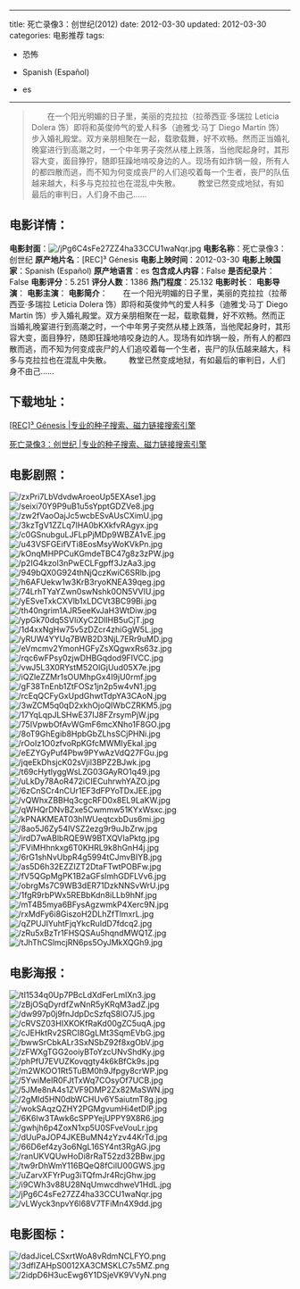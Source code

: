 
---
title: 死亡录像3：创世纪(2012)
date: 2012-03-30
updated: 2012-03-30
categories: 电影推荐
tags:
- 恐怖

- Spanish (Español)
- es
---


> 　　在一个阳光明媚的日子里，美丽的克拉拉（拉蒂西亚·多瑞拉 Leticia Dolera 饰）即将和英俊帅气的爱人科多（迪雅戈·马丁 Diego Martín 饰）步入婚礼殿堂。双方亲朋相聚在一起，载歌载舞，好不欢畅。然而正当婚礼晚宴进行到高潮之时，一个中年男子突然从楼上跌落，当他爬起身时，其形容大变，面目狰狞，随即狂躁地啃咬身边的人。现场有如炸锅一般，所有人的都四散而逃，而不知为何变成丧尸的人们追咬着每一个生者，丧尸的队伍越来越大，科多与克拉拉也在混乱中失散。  　　教堂已然变成地狱，有如最后的审判日，人们身不由己……

## **电影详情**：

**电影封面**：<img src="https://image.tmdb.org/t/p/w200/jPg6C4sFe27ZZ4ha33CCU1waNqr.jpg" alt="/jPg6C4sFe27ZZ4ha33CCU1waNqr.jpg" title="/jPg6C4sFe27ZZ4ha33CCU1waNqr.jpg">
**电影名称**：死亡录像3：创世纪
**原产地片名**：[REC]³ Génesis
**电影上映时间**：2012-03-30
**电影上映国家**：Spanish (Español)
**原产地语言**：es
**包含成人内容**：False
**是否纪录片**：False
**电影评分**：5.251
**评分人数**：1386
**热门程度**：25.132
**电影时长**：
**电影导演**：
**电影主演**：
**电影简介**：　　在一个阳光明媚的日子里，美丽的克拉拉（拉蒂西亚·多瑞拉 Leticia Dolera 饰）即将和英俊帅气的爱人科多（迪雅戈·马丁 Diego Martín 饰）步入婚礼殿堂。双方亲朋相聚在一起，载歌载舞，好不欢畅。然而正当婚礼晚宴进行到高潮之时，一个中年男子突然从楼上跌落，当他爬起身时，其形容大变，面目狰狞，随即狂躁地啃咬身边的人。现场有如炸锅一般，所有人的都四散而逃，而不知为何变成丧尸的人们追咬着每一个生者，丧尸的队伍越来越大，科多与克拉拉也在混乱中失散。  　　教堂已然变成地狱，有如最后的审判日，人们身不由己……

## **下载地址**：
[[REC]³ Génesis |专业的种子搜索、磁力链接搜索引擎](https://movie.amd794.com:2083/?search=%5BREC%5D%C2%B3%20G%C3%A9nesis&ordering=&mode=match_phrase&page_size=10&page=1)

[死亡录像3：创世纪 |专业的种子搜索、磁力链接搜索引擎](https://movie.amd794.com:2083/?search=%E6%AD%BB%E4%BA%A1%E5%BD%95%E5%83%8F3%EF%BC%9A%E5%88%9B%E4%B8%96%E7%BA%AA&ordering=&mode=match_phrase&page_size=10&page=1)
 

## **电影剧照**：
<img src="https://image.tmdb.org/t/p/original/zxPri7LbVdvdwAroeoUp5EXAse1.jpg" alt="/zxPri7LbVdvdwAroeoUp5EXAse1.jpg" title="/zxPri7LbVdvdwAroeoUp5EXAse1.jpg"><img src="https://image.tmdb.org/t/p/original/seixi70Y9P9uB1u5sYpptGDZVe8.jpg" alt="/seixi70Y9P9uB1u5sYpptGDZVe8.jpg" title="/seixi70Y9P9uB1u5sYpptGDZVe8.jpg"><img src="https://image.tmdb.org/t/p/original/zw2fVaoOajJc5wcbESvAUsCXimU.jpg" alt="/zw2fVaoOajJc5wcbESvAUsCXimU.jpg" title="/zw2fVaoOajJc5wcbESvAUsCXimU.jpg"><img src="https://image.tmdb.org/t/p/original/3kzTgV1ZZLq7lHA0bKXkfvRAgyx.jpg" alt="/3kzTgV1ZZLq7lHA0bKXkfvRAgyx.jpg" title="/3kzTgV1ZZLq7lHA0bKXkfvRAgyx.jpg"><img src="https://image.tmdb.org/t/p/original/c0GSnubguLJFLpPjMDp9WBZA1vE.jpg" alt="/c0GSnubguLJFLpPjMDp9WBZA1vE.jpg" title="/c0GSnubguLJFLpPjMDp9WBZA1vE.jpg"><img src="https://image.tmdb.org/t/p/original/u43VSFGEifVTi8EosMsyWoKVkPn.jpg" alt="/u43VSFGEifVTi8EosMsyWoKVkPn.jpg" title="/u43VSFGEifVTi8EosMsyWoKVkPn.jpg"><img src="https://image.tmdb.org/t/p/original/kOnqMHPPCuKGmdeTBC47g8z3zPW.jpg" alt="/kOnqMHPPCuKGmdeTBC47g8z3zPW.jpg" title="/kOnqMHPPCuKGmdeTBC47g8z3zPW.jpg"><img src="https://image.tmdb.org/t/p/original/p2IG4kzol3nPwECLFgpff3JzAa3.jpg" alt="/p2IG4kzol3nPwECLFgpff3JzAa3.jpg" title="/p2IG4kzol3nPwECLFgpff3JzAa3.jpg"><img src="https://image.tmdb.org/t/p/original/949bQX0G924thNjQczKwiC6SRlb.jpg" alt="/949bQX0G924thNjQczKwiC6SRlb.jpg" title="/949bQX0G924thNjQczKwiC6SRlb.jpg"><img src="https://image.tmdb.org/t/p/original/h6AFUekw1w3KrB3ryoKNEA39qeg.jpg" alt="/h6AFUekw1w3KrB3ryoKNEA39qeg.jpg" title="/h6AFUekw1w3KrB3ryoKNEA39qeg.jpg"><img src="https://image.tmdb.org/t/p/original/74LrhTYaYZwn0swNshk0ON5VVIU.jpg" alt="/74LrhTYaYZwn0swNshk0ON5VVIU.jpg" title="/74LrhTYaYZwn0swNshk0ON5VVIU.jpg"><img src="https://image.tmdb.org/t/p/original/yESveTxkCXVlb1xLDCVt3BC99Bi.jpg" alt="/yESveTxkCXVlb1xLDCVt3BC99Bi.jpg" title="/yESveTxkCXVlb1xLDCVt3BC99Bi.jpg"><img src="https://image.tmdb.org/t/p/original/th40ngrim1AJR5eeKvJaH3WtDiw.jpg" alt="/th40ngrim1AJR5eeKvJaH3WtDiw.jpg" title="/th40ngrim1AJR5eeKvJaH3WtDiw.jpg"><img src="https://image.tmdb.org/t/p/original/ypGk70dq5SVliXyC2DllHB5uCjT.jpg" alt="/ypGk70dq5SVliXyC2DllHB5uCjT.jpg" title="/ypGk70dq5SVliXyC2DllHB5uCjT.jpg"><img src="https://image.tmdb.org/t/p/original/1d4xxNgHw75v5zDZcr4zhiGgW5L.jpg" alt="/1d4xxNgHw75v5zDZcr4zhiGgW5L.jpg" title="/1d4xxNgHw75v5zDZcr4zhiGgW5L.jpg"><img src="https://image.tmdb.org/t/p/original/yRUW4YYUq7BWB2D3NjL7ERr9uMD.jpg" alt="/yRUW4YYUq7BWB2D3NjL7ERr9uMD.jpg" title="/yRUW4YYUq7BWB2D3NjL7ERr9uMD.jpg"><img src="https://image.tmdb.org/t/p/original/eVmcmv2YmonHGFyZsXQgwxRs63z.jpg" alt="/eVmcmv2YmonHGFyZsXQgwxRs63z.jpg" title="/eVmcmv2YmonHGFyZsXQgwxRs63z.jpg"><img src="https://image.tmdb.org/t/p/original/rqc6wFPsy0zjwDHBGqdod9FIVCC.jpg" alt="/rqc6wFPsy0zjwDHBGqdod9FIVCC.jpg" title="/rqc6wFPsy0zjwDHBGqdod9FIVCC.jpg"><img src="https://image.tmdb.org/t/p/original/vwJ5L3X0RYstM52OlGjUud05X7e.jpg" alt="/vwJ5L3X0RYstM52OlGjUud05X7e.jpg" title="/vwJ5L3X0RYstM52OlGjUud05X7e.jpg"><img src="https://image.tmdb.org/t/p/original/iQZleZZMr1sOUMhpGx4I9jU0rmf.jpg" alt="/iQZleZZMr1sOUMhpGx4I9jU0rmf.jpg" title="/iQZleZZMr1sOUMhpGx4I9jU0rmf.jpg"><img src="https://image.tmdb.org/t/p/original/gF38TnEnb1ZtFOSz1jn2p5w4vN1.jpg" alt="/gF38TnEnb1ZtFOSz1jn2p5w4vN1.jpg" title="/gF38TnEnb1ZtFOSz1jn2p5w4vN1.jpg"><img src="https://image.tmdb.org/t/p/original/rcEqQCFyGxUpdGhwtTdpYA3CAoN.jpg" alt="/rcEqQCFyGxUpdGhwtTdpYA3CAoN.jpg" title="/rcEqQCFyGxUpdGhwtTdpYA3CAoN.jpg"><img src="https://image.tmdb.org/t/p/original/3wZCM5q0qD2xkhOjoQIWbCZRKM5.jpg" alt="/3wZCM5q0qD2xkhOjoQIWbCZRKM5.jpg" title="/3wZCM5q0qD2xkhOjoQIWbCZRKM5.jpg"><img src="https://image.tmdb.org/t/p/original/17YqLqpJLSHwE37IJ8FZrsymPjW.jpg" alt="/17YqLqpJLSHwE37IJ8FZrsymPjW.jpg" title="/17YqLqpJLSHwE37IJ8FZrsymPjW.jpg"><img src="https://image.tmdb.org/t/p/original/75IVpwbOfAvWGmF6mcXNho1F8GO.jpg" alt="/75IVpwbOfAvWGmF6mcXNho1F8GO.jpg" title="/75IVpwbOfAvWGmF6mcXNho1F8GO.jpg"><img src="https://image.tmdb.org/t/p/original/8oT9GhEgib8HpbGbZLhsSCjPHNi.jpg" alt="/8oT9GhEgib8HpbGbZLhsSCjPHNi.jpg" title="/8oT9GhEgib8HpbGbZLhsSCjPHNi.jpg"><img src="https://image.tmdb.org/t/p/original/rOoIz1O0zfvoRpKGfcMWMIyEkaI.jpg" alt="/rOoIz1O0zfvoRpKGfcMWMIyEkaI.jpg" title="/rOoIz1O0zfvoRpKGfcMWMIyEkaI.jpg"><img src="https://image.tmdb.org/t/p/original/eEZYGyPuf4Pbw9PYwAzVdQ27FGu.jpg" alt="/eEZYGyPuf4Pbw9PYwAzVdQ27FGu.jpg" title="/eEZYGyPuf4Pbw9PYwAzVdQ27FGu.jpg"><img src="https://image.tmdb.org/t/p/original/jqeEkDhsjcK02sVjil3BPZ2BJwk.jpg" alt="/jqeEkDhsjcK02sVjil3BPZ2BJwk.jpg" title="/jqeEkDhsjcK02sVjil3BPZ2BJwk.jpg"><img src="https://image.tmdb.org/t/p/original/t69cHytlyggWsLZG03GAyRO1q49.jpg" alt="/t69cHytlyggWsLZG03GAyRO1q49.jpg" title="/t69cHytlyggWsLZG03GAyRO1q49.jpg"><img src="https://image.tmdb.org/t/p/original/uLkDy78AoR472iCIECuhrwhYAZO.jpg" alt="/uLkDy78AoR472iCIECuhrwhYAZO.jpg" title="/uLkDy78AoR472iCIECuhrwhYAZO.jpg"><img src="https://image.tmdb.org/t/p/original/6zCnSCr4nCUr1EF3dFPYoTDxJEE.jpg" alt="/6zCnSCr4nCUr1EF3dFPYoTDxJEE.jpg" title="/6zCnSCr4nCUr1EF3dFPYoTDxJEE.jpg"><img src="https://image.tmdb.org/t/p/original/vQWhxZBBHq3cgcRFD0x8EL9LaKW.jpg" alt="/vQWhxZBBHq3cgcRFD0x8EL9LaKW.jpg" title="/vQWhxZBBHq3cgcRFD0x8EL9LaKW.jpg"><img src="https://image.tmdb.org/t/p/original/qWHQrDNvBZxe5Cwmmw51KYxWsxc.jpg" alt="/qWHQrDNvBZxe5Cwmmw51KYxWsxc.jpg" title="/qWHQrDNvBZxe5Cwmmw51KYxWsxc.jpg"><img src="https://image.tmdb.org/t/p/original/kPNAKMEAT03hlWUeqtcxbDus6mi.jpg" alt="/kPNAKMEAT03hlWUeqtcxbDus6mi.jpg" title="/kPNAKMEAT03hlWUeqtcxbDus6mi.jpg"><img src="https://image.tmdb.org/t/p/original/8ao5J6Zy54lVSZ2ezg9r9uJbZrw.jpg" alt="/8ao5J6Zy54lVSZ2ezg9r9uJbZrw.jpg" title="/8ao5J6Zy54lVSZ2ezg9r9uJbZrw.jpg"><img src="https://image.tmdb.org/t/p/original/irdD7wABlbRQE9W9BTXQVIaPktg.jpg" alt="/irdD7wABlbRQE9W9BTXQVIaPktg.jpg" title="/irdD7wABlbRQE9W9BTXQVIaPktg.jpg"><img src="https://image.tmdb.org/t/p/original/FViMHhnkxg6T0KHRL9k8hGnH4j.jpg" alt="/FViMHhnkxg6T0KHRL9k8hGnH4j.jpg" title="/FViMHhnkxg6T0KHRL9k8hGnH4j.jpg"><img src="https://image.tmdb.org/t/p/original/6rG1shNvUbpR4g5994tCJmvBIYB.jpg" alt="/6rG1shNvUbpR4g5994tCJmvBIYB.jpg" title="/6rG1shNvUbpR4g5994tCJmvBIYB.jpg"><img src="https://image.tmdb.org/t/p/original/as5D6h32EZZIZT2DtaFTwtPOBFw.jpg" alt="/as5D6h32EZZIZT2DtaFTwtPOBFw.jpg" title="/as5D6h32EZZIZT2DtaFTwtPOBFw.jpg"><img src="https://image.tmdb.org/t/p/original/fV5QGpMgPK1B2aGFslmhGDFLVv6.jpg" alt="/fV5QGpMgPK1B2aGFslmhGDFLVv6.jpg" title="/fV5QGpMgPK1B2aGFslmhGDFLVv6.jpg"><img src="https://image.tmdb.org/t/p/original/obrgMs7C9WB3dER71DzkNNSvWrU.jpg" alt="/obrgMs7C9WB3dER71DzkNNSvWrU.jpg" title="/obrgMs7C9WB3dER71DzkNNSvWrU.jpg"><img src="https://image.tmdb.org/t/p/original/1fgR9rbPWx5REBbKdn8iLLb9hNf.jpg" alt="/1fgR9rbPWx5REBbKdn8iLLb9hNf.jpg" title="/1fgR9rbPWx5REBbKdn8iLLb9hNf.jpg"><img src="https://image.tmdb.org/t/p/original/mT4B5mya6BFysAgzwmkP4Xerc9N.jpg" alt="/mT4B5mya6BFysAgzwmkP4Xerc9N.jpg" title="/mT4B5mya6BFysAgzwmkP4Xerc9N.jpg"><img src="https://image.tmdb.org/t/p/original/rxMdFy6i8GiszoH2DLhZfTlmxrL.jpg" alt="/rxMdFy6i8GiszoH2DLhZfTlmxrL.jpg" title="/rxMdFy6i8GiszoH2DLhZfTlmxrL.jpg"><img src="https://image.tmdb.org/t/p/original/qZPUJIYuhtFjqYkcRuIdD7fdcq2.jpg" alt="/qZPUJIYuhtFjqYkcRuIdD7fdcq2.jpg" title="/qZPUJIYuhtFjqYkcRuIdD7fdcq2.jpg"><img src="https://image.tmdb.org/t/p/original/zRu5xBzTr1FHSQSAu5hqndMWQ1Z.jpg" alt="/zRu5xBzTr1FHSQSAu5hqndMWQ1Z.jpg" title="/zRu5xBzTr1FHSQSAu5hqndMWQ1Z.jpg"><img src="https://image.tmdb.org/t/p/original/tJhThCSlmcjRN6ps5OyJMkXQGh9.jpg" alt="/tJhThCSlmcjRN6ps5OyJMkXQGh9.jpg" title="/tJhThCSlmcjRN6ps5OyJMkXQGh9.jpg">

## **电影海报**：
<img src="https://image.tmdb.org/t/p/original/tI1534q0Up7PBcLdXdFerLmIXn3.jpg" alt="/tI1534q0Up7PBcLdXdFerLmIXn3.jpg" title="/tI1534q0Up7PBcLdXdFerLmIXn3.jpg"><img src="https://image.tmdb.org/t/p/original/zBjOSqDyrdfZwNnR5yKRqM3adZ.jpg" alt="/zBjOSqDyrdfZwNnR5yKRqM3adZ.jpg" title="/zBjOSqDyrdfZwNnR5yKRqM3adZ.jpg"><img src="https://image.tmdb.org/t/p/original/dw997p0j9fnJdpDcSzfqS8lO7J5.jpg" alt="/dw997p0j9fnJdpDcSzfqS8lO7J5.jpg" title="/dw997p0j9fnJdpDcSzfqS8lO7J5.jpg"><img src="https://image.tmdb.org/t/p/original/cRVSZ03HIXKOKfRaKd00gZC5uqA.jpg" alt="/cRVSZ03HIXKOKfRaKd00gZC5uqA.jpg" title="/cRVSZ03HIXKOKfRaKd00gZC5uqA.jpg"><img src="https://image.tmdb.org/t/p/original/cJEHktRv2SRCI8GgLMt3SqmEVbG.jpg" alt="/cJEHktRv2SRCI8GgLMt3SqmEVbG.jpg" title="/cJEHktRv2SRCI8GgLMt3SqmEVbG.jpg"><img src="https://image.tmdb.org/t/p/original/bwwSrCbkALr3SxNSbZ92f8xgObV.jpg" alt="/bwwSrCbkALr3SxNSbZ92f8xgObV.jpg" title="/bwwSrCbkALr3SxNSbZ92f8xgObV.jpg"><img src="https://image.tmdb.org/t/p/original/zFWXgTGG2ooiyBToYzcUNvShdKy.jpg" alt="/zFWXgTGG2ooiyBToYzcUNvShdKy.jpg" title="/zFWXgTGG2ooiyBToYzcUNvShdKy.jpg"><img src="https://image.tmdb.org/t/p/original/phPfU7EVUZKovqgty4k6kBfCk9s.jpg" alt="/phPfU7EVUZKovqgty4k6kBfCk9s.jpg" title="/phPfU7EVUZKovqgty4k6kBfCk9s.jpg"><img src="https://image.tmdb.org/t/p/original/m2WKOO1Rt5TuBM0h9Jfpgy8crWP.jpg" alt="/m2WKOO1Rt5TuBM0h9Jfpgy8crWP.jpg" title="/m2WKOO1Rt5TuBM0h9Jfpgy8crWP.jpg"><img src="https://image.tmdb.org/t/p/original/5YwiMeIR0FJtTxWq7COsyOf7UCB.jpg" alt="/5YwiMeIR0FJtTxWq7COsyOf7UCB.jpg" title="/5YwiMeIR0FJtTxWq7COsyOf7UCB.jpg"><img src="https://image.tmdb.org/t/p/original/5JMe8nA4s1ZVF9DMP2Zx82MaSWN.jpg" alt="/5JMe8nA4s1ZVF9DMP2Zx82MaSWN.jpg" title="/5JMe8nA4s1ZVF9DMP2Zx82MaSWN.jpg"><img src="https://image.tmdb.org/t/p/original/2gMld5HN0dbWCHUv6Y5aiutmT8g.jpg" alt="/2gMld5HN0dbWCHUv6Y5aiutmT8g.jpg" title="/2gMld5HN0dbWCHUv6Y5aiutmT8g.jpg"><img src="https://image.tmdb.org/t/p/original/wokSAqzQZHY2PGMgvumHi4etDlP.jpg" alt="/wokSAqzQZHY2PGMgvumHi4etDlP.jpg" title="/wokSAqzQZHY2PGMgvumHi4etDlP.jpg"><img src="https://image.tmdb.org/t/p/original/6K6Iw3TAwk6cSPPYejUPPY9X8R6.jpg" alt="/6K6Iw3TAwk6cSPPYejUPPY9X8R6.jpg" title="/6K6Iw3TAwk6cSPPYejUPPY9X8R6.jpg"><img src="https://image.tmdb.org/t/p/original/gwhjh6p4ZoxN1xp5U0SFveVouLr.jpg" alt="/gwhjh6p4ZoxN1xp5U0SFveVouLr.jpg" title="/gwhjh6p4ZoxN1xp5U0SFveVouLr.jpg"><img src="https://image.tmdb.org/t/p/original/dUuPaJOP4JKEBuMN4zYzv44KrTd.jpg" alt="/dUuPaJOP4JKEBuMN4zYzv44KrTd.jpg" title="/dUuPaJOP4JKEBuMN4zYzv44KrTd.jpg"><img src="https://image.tmdb.org/t/p/original/66D6ef4zy3o6NgL16SY4nt3RgAG.jpg" alt="/66D6ef4zy3o6NgL16SY4nt3RgAG.jpg" title="/66D6ef4zy3o6NgL16SY4nt3RgAG.jpg"><img src="https://image.tmdb.org/t/p/original/ranUKVQUwHoDi8rRaT52zd32BBw.jpg" alt="/ranUKVQUwHoDi8rRaT52zd32BBw.jpg" title="/ranUKVQUwHoDi8rRaT52zd32BBw.jpg"><img src="https://image.tmdb.org/t/p/original/tw9rDhWmY116BQeQ8fCilU00GWS.jpg" alt="/tw9rDhWmY116BQeQ8fCilU00GWS.jpg" title="/tw9rDhWmY116BQeQ8fCilU00GWS.jpg"><img src="https://image.tmdb.org/t/p/original/uZarvXFYrPug3iTQfmJr4RcjGhw.jpg" alt="/uZarvXFYrPug3iTQfmJr4RcjGhw.jpg" title="/uZarvXFYrPug3iTQfmJr4RcjGhw.jpg"><img src="https://image.tmdb.org/t/p/original/i9CWh3v88U28NqUmwcdhweV1HdL.jpg" alt="/i9CWh3v88U28NqUmwcdhweV1HdL.jpg" title="/i9CWh3v88U28NqUmwcdhweV1HdL.jpg"><img src="https://image.tmdb.org/t/p/original/jPg6C4sFe27ZZ4ha33CCU1waNqr.jpg" alt="/jPg6C4sFe27ZZ4ha33CCU1waNqr.jpg" title="/jPg6C4sFe27ZZ4ha33CCU1waNqr.jpg"><img src="https://image.tmdb.org/t/p/original/vLWyck3npvY6l68V7TFiMn4X9dd.jpg" alt="/vLWyck3npvY6l68V7TFiMn4X9dd.jpg" title="/vLWyck3npvY6l68V7TFiMn4X9dd.jpg">

## **电影图标**：
<img src="https://image.tmdb.org/t/p/original/dadJiceLCSxrtWoA8vRdmNCLFYO.png" alt="/dadJiceLCSxrtWoA8vRdmNCLFYO.png" title="/dadJiceLCSxrtWoA8vRdmNCLFYO.png"><img src="https://image.tmdb.org/t/p/original/3dfIZAHpS0012XA3CMSKLC7s5MZ.png" alt="/3dfIZAHpS0012XA3CMSKLC7s5MZ.png" title="/3dfIZAHpS0012XA3CMSKLC7s5MZ.png"><img src="https://image.tmdb.org/t/p/original/2idpD6H3ucEwg6Y1DSjeVK9VVyN.png" alt="/2idpD6H3ucEwg6Y1DSjeVK9VVyN.png" title="/2idpD6H3ucEwg6Y1DSjeVK9VVyN.png">
